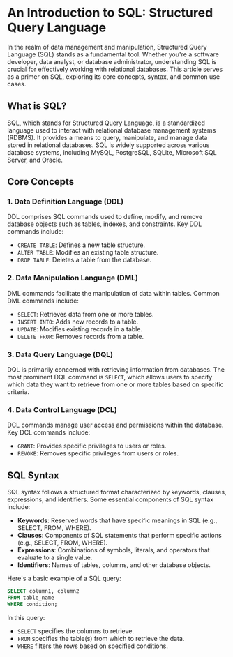 # An Introduction to SQL: Structured Query Language

In the realm of data management and manipulation, Structured Query Language (SQL) stands as a fundamental tool. Whether you're a software developer, data analyst, or database administrator, understanding SQL is crucial for effectively working with relational databases. This article serves as a primer on SQL, exploring its core concepts, syntax, and common use cases.

## What is SQL?

SQL, which stands for Structured Query Language, is a standardized language used to interact with relational database management systems (RDBMS). It provides a means to query, manipulate, and manage data stored in relational databases. SQL is widely supported across various database systems, including MySQL, PostgreSQL, SQLite, Microsoft SQL Server, and Oracle.

## Core Concepts

### 1. Data Definition Language (DDL)

DDL comprises SQL commands used to define, modify, and remove database objects such as tables, indexes, and constraints. Key DDL commands include:

- `CREATE TABLE`: Defines a new table structure.
- `ALTER TABLE`: Modifies an existing table structure.
- `DROP TABLE`: Deletes a table from the database.

### 2. Data Manipulation Language (DML)

DML commands facilitate the manipulation of data within tables. Common DML commands include:

- `SELECT`: Retrieves data from one or more tables.
- `INSERT INTO`: Adds new records to a table.
- `UPDATE`: Modifies existing records in a table.
- `DELETE FROM`: Removes records from a table.

### 3. Data Query Language (DQL)

DQL is primarily concerned with retrieving information from databases. The most prominent DQL command is `SELECT`, which allows users to specify which data they want to retrieve from one or more tables based on specific criteria.

### 4. Data Control Language (DCL)

DCL commands manage user access and permissions within the database. Key DCL commands include:

- `GRANT`: Provides specific privileges to users or roles.
- `REVOKE`: Removes specific privileges from users or roles.

## SQL Syntax

SQL syntax follows a structured format characterized by keywords, clauses, expressions, and identifiers. Some essential components of SQL syntax include:

- **Keywords**: Reserved words that have specific meanings in SQL (e.g., SELECT, FROM, WHERE).
- **Clauses**: Components of SQL statements that perform specific actions (e.g., SELECT, FROM, WHERE).
- **Expressions**: Combinations of symbols, literals, and operators that evaluate to a single value.
- **Identifiers**: Names of tables, columns, and other database objects.

Here's a basic example of a SQL query:

```sql
SELECT column1, column2
FROM table_name
WHERE condition;
```

In this query:
- `SELECT` specifies the columns to retrieve.
- `FROM` specifies the table(s) from which to retrieve the data.
- `WHERE` filters the rows based on specified conditions.
